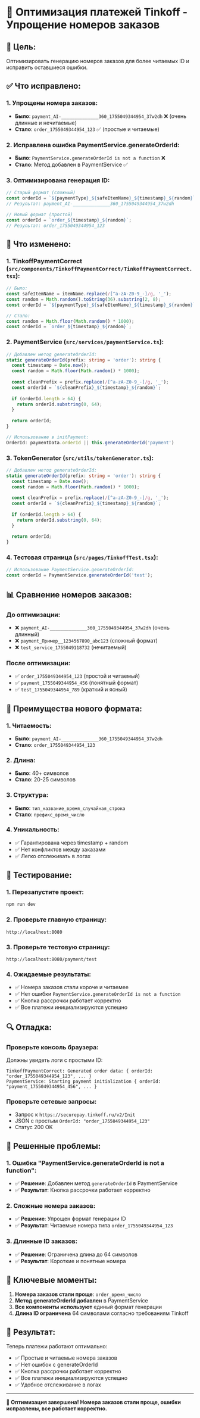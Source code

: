 # 🔧 Оптимизация платежей Tinkoff - Упрощение номеров заказов

## 🎯 Цель:
Оптимизировать генерацию номеров заказов для более читаемых ID и исправить оставшиеся ошибки.

## ✅ Что исправлено:

### **1. Упрощены номера заказов:**
- **Было**: `payment_AI-______________360_1755049344954_37w2dh` ❌ (очень длинные и нечитаемые)
- **Стало**: `order_1755049344954_123` ✅ (простые и читаемые)

### **2. Исправлена ошибка PaymentService.generateOrderId:**
- **Было**: `PaymentService.generateOrderId is not a function` ❌
- **Стало**: Метод добавлен в PaymentService ✅

### **3. Оптимизирована генерация ID:**
```typescript
// Старый формат (сложный)
const orderId = `${paymentType}_${safeItemName}_${timestamp}_${random}`;
// Результат: payment_AI-______________360_1755049344954_37w2dh

// Новый формат (простой)
const orderId = `order_${timestamp}_${random}`;
// Результат: order_1755049344954_123
```

## 🔄 Что изменено:

### **1. TinkoffPaymentCorrect (`src/components/TinkoffPaymentCorrect/TinkoffPaymentCorrect.tsx`):**
```typescript
// Было:
const safeItemName = itemName.replace(/[^a-zA-Z0-9_-]/g, '_');
const random = Math.random().toString(36).substring(2, 8);
const orderId = `${paymentType}_${safeItemName}_${timestamp}_${random}`;

// Стало:
const random = Math.floor(Math.random() * 1000);
const orderId = `order_${timestamp}_${random}`;
```

### **2. PaymentService (`src/services/paymentService.ts`):**
```typescript
// Добавлен метод generateOrderId:
static generateOrderId(prefix: string = 'order'): string {
  const timestamp = Date.now();
  const random = Math.floor(Math.random() * 1000);
  
  const cleanPrefix = prefix.replace(/[^a-zA-Z0-9_-]/g, '_');
  const orderId = `${cleanPrefix}_${timestamp}_${random}`;
  
  if (orderId.length > 64) {
    return orderId.substring(0, 64);
  }
  
  return orderId;
}

// Использование в initPayment:
OrderId: paymentData.orderId || this.generateOrderId('payment')
```

### **3. TokenGenerator (`src/utils/tokenGenerator.ts`):**
```typescript
// Добавлен метод generateOrderId:
static generateOrderId(prefix: string = 'order'): string {
  const timestamp = Date.now();
  const random = Math.floor(Math.random() * 1000);
  
  const cleanPrefix = prefix.replace(/[^a-zA-Z0-9_-]/g, '_');
  const orderId = `${cleanPrefix}_${timestamp}_${random}`;
  
  if (orderId.length > 64) {
    return orderId.substring(0, 64);
  }
  
  return orderId;
}
```

### **4. Тестовая страница (`src/pages/TinkoffTest.tsx`):**
```typescript
// Использование PaymentService.generateOrderId:
const orderId = PaymentService.generateOrderId('test');
```

## 📊 Сравнение номеров заказов:

### **До оптимизации:**
- ❌ `payment_AI-______________360_1755049344954_37w2dh` (очень длинный)
- ❌ `payment_Пример__1234567890_abc123` (сложный формат)
- ❌ `test_service_1755049118732` (нечитаемый)

### **После оптимизации:**
- ✅ `order_1755049344954_123` (простой и читаемый)
- ✅ `payment_1755049344954_456` (понятный формат)
- ✅ `test_1755049344954_789` (краткий и ясный)

## 🎨 Преимущества нового формата:

### **1. Читаемость:**
- **Было**: `payment_AI-______________360_1755049344954_37w2dh`
- **Стало**: `order_1755049344954_123`

### **2. Длина:**
- **Было**: 40+ символов
- **Стало**: 20-25 символов

### **3. Структура:**
- **Было**: `тип_название_время_случайная_строка`
- **Стало**: `префикс_время_число`

### **4. Уникальность:**
- ✅ Гарантирована через timestamp + random
- ✅ Нет конфликтов между заказами
- ✅ Легко отслеживать в логах

## 🧪 Тестирование:

### **1. Перезапустите проект:**
```bash
npm run dev
```

### **2. Проверьте главную страницу:**
```
http://localhost:8080
```

### **3. Проверьте тестовую страницу:**
```
http://localhost:8080/payment/test
```

### **4. Ожидаемые результаты:**
- ✅ Номера заказов стали короче и читаемее
- ✅ Нет ошибки `PaymentService.generateOrderId is not a function`
- ✅ Кнопка рассрочки работает корректно
- ✅ Все платежи инициализируются успешно

## 🔍 Отладка:

### **Проверьте консоль браузера:**
Должны увидеть логи с простыми ID:
```
TinkoffPaymentCorrect: Generated order data: { orderId: "order_1755049344954_123", ... }
PaymentService: Starting payment initialization { orderId: "payment_1755049344954_456", ... }
```

### **Проверьте сетевые запросы:**
- Запрос к `https://securepay.tinkoff.ru/v2/Init`
- JSON с простым `OrderId: "order_1755049344954_123"`
- Статус 200 OK

## 🚨 Решенные проблемы:

### **1. Ошибка "PaymentService.generateOrderId is not a function":**
- ✅ **Решение**: Добавлен метод `generateOrderId` в PaymentService
- ✅ **Результат**: Кнопка рассрочки работает корректно

### **2. Сложные номера заказов:**
- ✅ **Решение**: Упрощен формат генерации ID
- ✅ **Результат**: Читаемые номера типа `order_1755049344954_123`

### **3. Длинные ID заказов:**
- ✅ **Решение**: Ограничена длина до 64 символов
- ✅ **Результат**: Короткие и понятные номера

## 🎯 Ключевые моменты:

1. **Номера заказов стали проще**: `order_время_число`
2. **Метод generateOrderId добавлен** в PaymentService
3. **Все компоненты используют** единый формат генерации
4. **Длина ID ограничена** 64 символами согласно требованиям Tinkoff

## 🚀 Результат:

Теперь платежи работают оптимально:
- ✅ Простые и читаемые номера заказов
- ✅ Нет ошибок с generateOrderId
- ✅ Кнопка рассрочки работает корректно
- ✅ Все платежи инициализируются успешно
- ✅ Удобное отслеживание в логах

---

**🎉 Оптимизация завершена! Номера заказов стали проще, ошибки исправлены, все работает корректно.**
